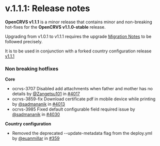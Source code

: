 # v.1.1.1: Release notes

**OpenCRVS v1.1.1** is a minor release that contains minor and non-breaking hot-fixes for the **OpenCRVS v1.1.0-stable** release.

Upgrading from v1.0.1 to v1.1.1 requires the upgrade [Migration Notes](v1.0.1-to-v1.1.0-migration-notes.md) to be followed precisely.&#x20;

It is to be used in conjunction with a forked country configuration release [v1.1.1](https://github.com/opencrvs/opencrvs-farajaland/releases/tag/v1.1.1)



### Non breaking hotfixes

**Core**

* ocrvs-3707 Disabled add attachments when father and mother has no details by [@Zangetsu101](https://github.com/Zangetsu101) in [#4017](https://github.com/opencrvs/opencrvs-core/pull/4017)
* ocrvs-3859-fix Download certificate pdf in mobile device while printing by [@sadmananik](https://github.com/sadmananik) in [#4013](https://github.com/opencrvs/opencrvs-core/pull/4013)
* ocrvs-3985 Fixed default configurable field required issue by [@sadmananik](https://github.com/sadmananik) in [#4030](https://github.com/opencrvs/opencrvs-core/pull/4030)

**Country configuration**

* Removed the deprecated --update-metadata flag from the deploy.yml by [@euanmillar](https://github.com/euanmillar) in [#359](https://github.com/opencrvs/opencrvs-farajaland/pull/359)
